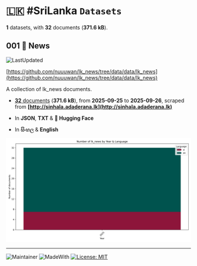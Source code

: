 # 🇱🇰 #SriLanka `Datasets`

**1** datasets, with **32** documents (**371.6 kB**).

## 001 📄 News

![LastUpdated](https://img.shields.io/badge/last_updated-2025--09--26_10:24:49-green)

[https://github.com/nuuuwan/lk_news/tree/data/data/lk_news](https://github.com/nuuuwan/lk_news/tree/data/data/lk_news)

A collection of lk_news documents.

- [**32** documents](https://github.com/nuuuwan/lk_news/tree/data/data/lk_news) (**371.6 kB**), from **2025-09-25** to **2025-09-26**, scraped from **[http://sinhala.adaderana.lk](http://sinhala.adaderana.lk)**

- In **JSON**, **TXT** & **🤗 Hugging Face**

- In **සිංහල** & **English**

![Chart](https://raw.githubusercontent.com/nuuuwan/lk_news/refs/heads/data/data/lk_news/docs_by_year_and_lang.png)

---

![Maintainer](https://img.shields.io/badge/maintainer-nuuuwan-red)
![MadeWith](https://img.shields.io/badge/made_with-python-blue)
[![License: MIT](https://img.shields.io/badge/License-MIT-yellow.svg)](https://opensource.org/licenses/MIT)
